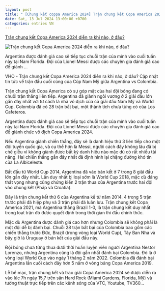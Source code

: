 ```yaml
---
layout: post
title: " [Chung kết coppa America 2024] Trận chung kết Copa America 2024 diễn ra khi nào, ở đâu?"
date: Sat, 13 Jul 2024 13:00:00 +0700
categories: entries VN
---
```

[Trận chung kết Copa America 2024 diễn ra khi nào, ở đâu?](https://baovanhoa.vn/the-thao/tran-chung-ket-copa-america-2024-dien-ra-khi-nao-o-dau-98853.html)

![Trận chung kết Copa America 2024 diễn ra khi nào, ở đâu?](https://static.baovanhoa.vn/zoom/1200_630/Uploaded/ngoctrung/2024_07_12/3_MWJB.jpg)

Argentina được đánh giá cao sẽ tiếp tục chuỗi trận của mình vào cuối tuần này tại Nam Florida. Đội của Lionel Messi được các chuyên gia đánh giá cao để giành ...

VHO - Trận chung kết Copa America 2024 diễn ra khi nào, ở đâu? Cập nhật tin tức về trận đấu cuối cùng của Cúp Nam Mỹ giữa Argentina vs Colombia.

Trận chung kết Copa America có sự góp mặt của hai đội bóng đang có chuỗi trận thắng liên tiếp. Argentina đã giành ngôi vương ở 2 giải đấu lớn gần đây nhất với tư cách là nhà vô địch của cả giải đấu Nam Mỹ và World Cup. Colombia đã có 28 trận bất bại, một thành tích chưa từng có của Los Cafeteros.

Argentina được đánh giá cao sẽ tiếp tục chuỗi trận của mình vào cuối tuần này tại Nam Florida. Đội của Lionel Messi được các chuyên gia đánh giá cao để giành chức vô địch Copa America 2024.

Nếu Argentina giành chiến thắng, đây sẽ là danh hiệu thứ 3 liên tiếp cho một đội tuyển quốc gia, và cụ thể hơn là Messi, người cách đây không lâu đã bị chế giễu vì không giành được bất kỳ danh hiệu nào mặc dù có rất nhiều tài năng. Hai chiến thắng gần đây nhất đã định hình lại chặng đường khó tin của La Albiceleste.

Bắt đầu từ World Cup 2014, Argentina đã vào bán kết ở 7 trong 8 giải đấu lớn gần đây nhất. Lần duy nhất bị loại sớm là World Cup 2018, mặc dù đáng thất vọng nhưng cũng chứng kiến 2 trận thua của Argentina trước hai đội vào chung kết (Pháp và Croatia).

Đây là trận chung kết thứ 6 của Argentina kể từ năm 2014. 4 trong 5 trận trước phải đá hiệp phụ và 3 trận phải đá luân lưu. Trận chung kết Copa America 2021, mà Argentina thắng Brazil 1-0, là trận chung kết duy nhất trong loạt trận đó được quyết định trong thời gian thi đấu chính thức.

Mặc dù Argentina được đánh giá cao hơn nhưng Colombia sẽ không phải là một đội dễ bị đánh bại. Chuỗi 28 trận bất bại của Colombia bao gồm các chiến thắng trước Đức, Brazil (trong vòng loại World Cup), Tây Ban Nha và bây giờ là Uruguay ở bán kết của giải đấu này.

Đội bóng chưa từng thua dưới thời huấn luyện viên người Argentina Nestor Lorenzo, nhưng Argentina cũng là đội gần nhất đánh bại Colombia. Đó là ở vòng loại World Cup vào ngày 1 tháng 2 năm 2022. Colombia đã đánh bại Argentina lần cuối cách đây hơn 5 năm ở vòng bảng Copa America 2019.

Lễ bế mạc, trận chung kết và trao giải Copa America 2024 sẽ được diễn ra vào lúc 7h ngày 15.7 trên sân Hard Rock (Miami Gardens, Florida, Mỹ) và tường thuật trực tiếp trên các kênh sóng của VTC, Youtube, TV360...

